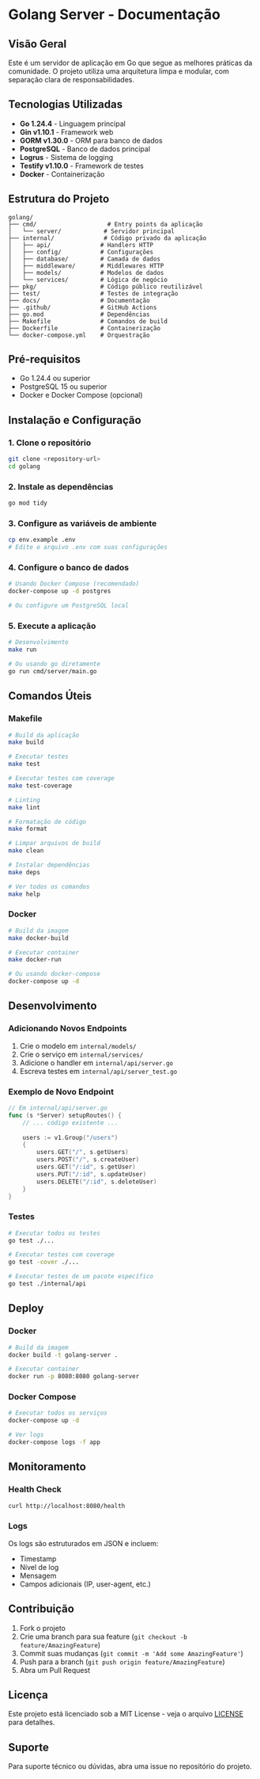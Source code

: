# Golang Server - Documentação

## Visão Geral

Este é um servidor de aplicação em Go que segue as melhores práticas da comunidade. O projeto utiliza uma arquitetura limpa e modular, com separação clara de responsabilidades.

## Tecnologias Utilizadas

- **Go 1.24.4** - Linguagem principal
- **Gin v1.10.1** - Framework web
- **GORM v1.30.0** - ORM para banco de dados
- **PostgreSQL** - Banco de dados principal
- **Logrus** - Sistema de logging
- **Testify v1.10.0** - Framework de testes
- **Docker** - Containerização

## Estrutura do Projeto

```
golang/
├── cmd/                    # Entry points da aplicação
│   └── server/            # Servidor principal
├── internal/              # Código privado da aplicação
│   ├── api/              # Handlers HTTP
│   ├── config/           # Configurações
│   ├── database/         # Camada de dados
│   ├── middleware/       # Middlewares HTTP
│   ├── models/           # Modelos de dados
│   └── services/         # Lógica de negócio
├── pkg/                  # Código público reutilizável
├── test/                 # Testes de integração
├── docs/                 # Documentação
├── .github/              # GitHub Actions
├── go.mod                # Dependências
├── Makefile              # Comandos de build
├── Dockerfile            # Containerização
└── docker-compose.yml    # Orquestração
```

## Pré-requisitos

- Go 1.24.4 ou superior
- PostgreSQL 15 ou superior
- Docker e Docker Compose (opcional)

## Instalação e Configuração

### 1. Clone o repositório

```bash
git clone <repository-url>
cd golang
```

### 2. Instale as dependências

```bash
go mod tidy
```

### 3. Configure as variáveis de ambiente

```bash
cp env.example .env
# Edite o arquivo .env com suas configurações
```

### 4. Configure o banco de dados

```bash
# Usando Docker Compose (recomendado)
docker-compose up -d postgres

# Ou configure um PostgreSQL local
```

### 5. Execute a aplicação

```bash
# Desenvolvimento
make run

# Ou usando go diretamente
go run cmd/server/main.go
```

## Comandos Úteis

### Makefile

```bash
# Build da aplicação
make build

# Executar testes
make test

# Executar testes com coverage
make test-coverage

# Linting
make lint

# Formatação de código
make format

# Limpar arquivos de build
make clean

# Instalar dependências
make deps

# Ver todos os comandos
make help
```

### Docker

```bash
# Build da imagem
make docker-build

# Executar container
make docker-run

# Ou usando docker-compose
docker-compose up -d
```

## Desenvolvimento

### Adicionando Novos Endpoints

1. Crie o modelo em `internal/models/`
2. Crie o serviço em `internal/services/`
3. Adicione o handler em `internal/api/server.go`
4. Escreva testes em `internal/api/server_test.go`

### Exemplo de Novo Endpoint

```go
// Em internal/api/server.go
func (s *Server) setupRoutes() {
    // ... código existente ...
    
    users := v1.Group("/users")
    {
        users.GET("/", s.getUsers)
        users.POST("/", s.createUser)
        users.GET("/:id", s.getUser)
        users.PUT("/:id", s.updateUser)
        users.DELETE("/:id", s.deleteUser)
    }
}
```

### Testes

```bash
# Executar todos os testes
go test ./...

# Executar testes com coverage
go test -cover ./...

# Executar testes de um pacote específico
go test ./internal/api
```

## Deploy

### Docker

```bash
# Build da imagem
docker build -t golang-server .

# Executar container
docker run -p 8080:8080 golang-server
```

### Docker Compose

```bash
# Executar todos os serviços
docker-compose up -d

# Ver logs
docker-compose logs -f app
```

## Monitoramento

### Health Check

```bash
curl http://localhost:8080/health
```

### Logs

Os logs são estruturados em JSON e incluem:
- Timestamp
- Nível de log
- Mensagem
- Campos adicionais (IP, user-agent, etc.)

## Contribuição

1. Fork o projeto
2. Crie uma branch para sua feature (`git checkout -b feature/AmazingFeature`)
3. Commit suas mudanças (`git commit -m 'Add some AmazingFeature'`)
4. Push para a branch (`git push origin feature/AmazingFeature`)
5. Abra um Pull Request

## Licença

Este projeto está licenciado sob a MIT License - veja o arquivo [LICENSE](LICENSE) para detalhes.

## Suporte

Para suporte técnico ou dúvidas, abra uma issue no repositório do projeto. 
